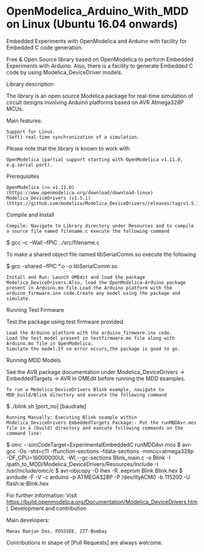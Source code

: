 # OpenModelica_Arduino_With_MDD on Linux (Ubuntu 16.04 onwards)
Embedded Experiments with OpenModelica and Arduino with facility for Embedded C code generation.

Free & Open Source library based on OpenModelica to perform Embedded Experiments with Arduino. Also, there is a facility to  generate Embedded C code by using Modelica_DeviceDriver models.

Library description

The library is an open source Modelica package for real-time simulation of circuit designs involving Arduino platforms based on AVR Atmega328P MCUs.

Main features:

    Support for Linux.
    (Soft) real-time synchronization of a simulation.

Please note that the library is known to work with

    OpenModelica (partial support starting with OpenModelica v1.11.0, e.g.serial port).

Prerequisites

    OpenModelica (>= v1.11.0) (https://www.openmodelica.org/download/download-linux)
    Modelica_DeviceDrivers (v1.5.1) (https://github.com/modelica/Modelica_DeviceDrivers/releases/tag/v1.5.1)

Compile and Install

    Compile: Navigate to Library directory under Resources and to compile a source file named filename.c execute the following command

$ gcc –c –Wall –fPIC ../src/filename.c

To make a shared object file named libSerialComm.so execute the following

$ gcc –shared –fPIC *.o -o libSerialComm.so

    Install and Run: Launch OMEdit and load the package Modelica_DeviceDrivers.Also, load the OpenModelica-Arduino package present in Arduino.mo file.Load the Arduino platform with the arduino_firmware.ino code.Create any model using the package and simulate.

Running Test Firmware

Test the package using test firmware provided.

    Load the Arduino platform with the arduino_firmware.ino code.
    Load the test model present in testfirmware.mo file along with Arduino.mo file in OpenModelica.
    Simulate the model.If no error occurs,the package is good to go.

Running MDD Models

See the AVR package documentation under Modelica_DeviceDrivers -> EmbeddedTargets -> AVR in OMEdit before running the MDD examples.

    To run a Modelica_DeviceDrivers Blink example, navigate to MDD_build/Blink directory and execute the following command

$ ./blink.sh [port_no] [baudrate]

    Running Manually: Executing Blink example within Modelica_DeviceDrivers EmbeddedTargets Package:- Put the runMDDAvr.mos file in a (build) directory and execute following commands on the command line:

$ omc --simCodeTarget=ExperimentalEmbeddedC runMDDAvr.mos
$ avr-gcc -Os -std=c11 -ffunction-sections -fdata-sections -mmcu=atmega328p -DF_CPU=16000000UL -Wl,--gc-sections Blink_main.c -o Blink -I /path_to_MDD/Modelica_DeviceDrivers/Resources/Include -I /usr/include/omc/c
$ avr-objcopy -O ihex -R .eeprom Blink Blink.hex
$ avrdude -F -V -c arduino -p ATMEGA328P -P /dev/ttyACM0 -b 115200 -U flash:w:Blink.hex

For further information: Visit https://build.openmodelica.org/Documentation/Modelica_DeviceDrivers.html.
Development and contribution

Main developers:

    Manas Ranjan Das, FOSSSEE, IIT-Bombay

Contributions in shape of [Pull Requests] are always welcome.

